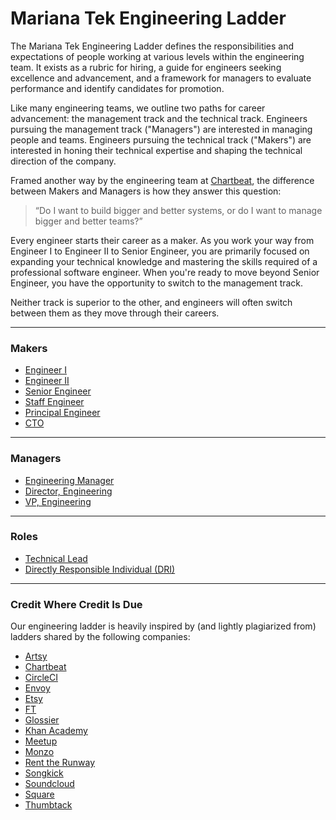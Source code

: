 Mariana Tek Engineering Ladder
==============================

The Mariana Tek Engineering Ladder defines the responsibilities and expectations of people working at various levels within the engineering team. It exists as a rubric for hiring, a guide for engineers seeking excellence and advancement, and a framework for managers to evaluate performance and identify candidates for promotion.

Like many engineering teams, we outline two paths for career advancement: the management track and the technical track. Engineers pursuing the management track ("Managers") are interested in managing people and teams. Engineers pursuing the technical track ("Makers") are interested in honing their technical expertise and shaping the technical direction of the company.

Framed another way by the engineering team at [Chartbeat](https://engineering.chartbeat.com/2015/06/05/engineering-ladders/), the difference between Makers and Managers is how they answer this question:

> “Do I want to build bigger and better systems, or do I want to manage bigger and better teams?”

Every engineer starts their career as a maker. As you work your way from Engineer I to Engineer II to Senior Engineer, you are primarily focused on expanding your technical knowledge and mastering the skills required of a professional software engineer. When you're ready to move beyond Senior Engineer, you have the opportunity to switch to the management track.

Neither track is superior to the other, and engineers will often switch between them as they move through their careers.

---
### Makers

* [Engineer I](makers/engineer_i.md)
* [Engineer II](makers/engineer_ii.md)
* [Senior Engineer](makers/senior_engineer.md)
* [Staff Engineer](makers/staff_engineer.md)
* [Principal Engineer](makers/principal_engineer.md)
* [CTO](makers/cto.md)

---
### Managers

* [Engineering Manager](managers/engineering_manager.md)
* [Director, Engineering](managers/director_engineering.md)
* [VP, Engineering](managers/vp_engineering.md)

---
### Roles

* [Technical Lead](roles/technical_lead.md)
* [Directly Responsible Individual (DRI)](roles/directly_responsible_individual.md)

---
### Credit Where Credit Is Due

Our engineering ladder is heavily inspired by (and lightly plagiarized from) ladders shared by the following companies:

- [Artsy](https://artsy.github.io/blog/2015/04/03/artsy-engineering-compensation-framework/)
- [Chartbeat](https://engineering.chartbeat.com/2015/06/05/engineering-ladders/)
- [CircleCI](https://circleci.com/blog/why-we-re-designed-our-engineering-career-paths-at-circleci/)
- [Envoy](https://github.com/envoy/Engineering/blob/master/engineering_bands.md)
- [Etsy](https://etsy.github.io/Etsy-Engineering-Career-Ladder/)
- [FT](https://engineering-progression.ft.com/)
- [Glossier](https://ladder.glossier.io/)
- [Khan Academy](https://docs.google.com/document/d/1qr0d05X5-AsyDYqKRCfgGGcWSshTMd_vfTggfhDpbls/edit#)
- [Meetup](https://github.com/meetup/engineering-roles)
- [Monzo](https://progression.monzo.com/engineering/backend)
- [Rent the Runway](https://dresscode.renttherunway.com/blog/ladder)
- [Songkick](https://www.songkick.com/downloads/growth-framework/sk-growth-framework.pdf)
- [Soundcloud](https://developers.soundcloud.com/blog/engineering-levels)
- [Square](https://docs.google.com/spreadsheets/d/12h50IYqd7fsO7tJ0l1OuHYbz5vN2d24a8EIDFhu2AZQ/edit#gid=2035430096)
- [Thumbtack](https://docs.google.com/spreadsheets/d/15ACBs-crUHnqf1wANUQwX9oZIDOi5tvJJXGWpKTcf00/edit#gid=0)
